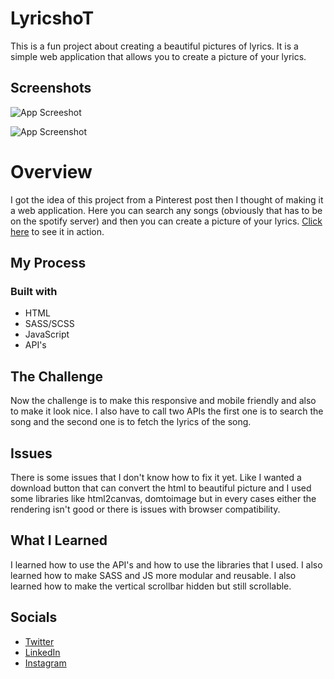 
# LyricshoT

This is a fun project about creating a beautiful pictures of lyrics. It is a simple web application that allows you to create a picture of your lyrics. 

## Screenshots

![App Screeshot](https://user-images.githubusercontent.com/72935263/176638585-65bdd4e7-2aec-4836-9b94-1b8826148dbf.png)

![App Screenshot](https://user-images.githubusercontent.com/72935263/176638134-998556eb-52de-48f8-afb4-ec4731df22f9.png)

# Overview

I got the idea of this project from a Pinterest post then I thought of making it a web application. Here you can search any songs (obviously that has to be on the spotify server) and then you can create a picture of your lyrics. [Click here](https://lyricshot.netlify.app/)  to see it in action. 

## My Process

### Built with

* HTML
* SASS/SCSS
* JavaScript
* API's

## The Challenge

Now the challenge is to make this responsive and mobile friendly and also to make it look nice. I also have to call two APIs the first one is to search the song and the second one is to fetch the lyrics of the song.

## Issues

There is some issues that I don't know how to fix it yet. Like I wanted a download button that can convert the html to beautiful picture and I used some libraries like html2canvas, domtoimage but in every cases either the rendering isn't good or there is issues with browser compatibility.

## What I Learned

I learned how to use the API's and how to use the libraries that I used. I also learned how to make SASS and JS more modular and reusable. I also learned how to make the vertical scrollbar hidden but still scrollable.

## Socials

* [Twitter](https://twitter.com/subhajitroycode)
* [LinkedIn](https://www.linkedin.com/in/subhajitroycode/)
* [Instagram](https://www.instagram.com/subhajitroycode/)